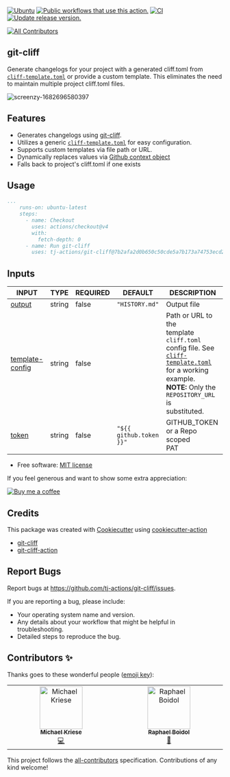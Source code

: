 [![Ubuntu](https://img.shields.io/badge/Ubuntu-E95420?style=for-the-badge\&logo=ubuntu\&logoColor=white)](https://docs.github.com/en/actions/reference/workflow-syntax-for-github-actions#jobsjob_idruns-on)
[![Public workflows that use this action.](https://img.shields.io/endpoint?style=for-the-badge\&url=https%3A%2F%2Fused-by.vercel.app%2Fapi%2Fgithub-actions%2Fused-by%3Faction%3Dtj-actions%2Fgit-cliff%26badge%3Dtrue)](https://github.com/search?o=desc\&q=tj-actions+git-cliff+path%3A.github%2Fworkflows+language%3AYAML\&s=\&type=Code)
[![CI](https://github.com/tj-actions/git-cliff/workflows/CI/badge.svg)](https://github.com/tj-actions/git-cliff/actions?query=workflow%3ACI)
[![Update release version.](https://github.com/tj-actions/git-cliff/workflows/Update%20release%20version./badge.svg)](https://github.com/tj-actions/git-cliff/actions?query=workflow%3A%22Update+release+version.%22)

<!-- ALL-CONTRIBUTORS-BADGE:START - Do not remove or modify this section -->

[![All Contributors](https://img.shields.io/badge/all_contributors-2-orange.svg?style=flat-square)](#contributors-)

<!-- ALL-CONTRIBUTORS-BADGE:END -->

## git-cliff

Generate changelogs for your project with a generated cliff.toml from [`cliff-template.toml`](./cliff-template.toml) or provide a custom template. This eliminates the need to maintain multiple project cliff.toml files.

![screenzy-1682696580397](https://user-images.githubusercontent.com/17484350/235193271-13592c8a-1f3b-4606-9033-eed5d99ac8e1.png)

## Features

*   Generates changelogs using [git-cliff](https://github.com/orhun/git-cliff).
*   Utilizes a generic [`cliff-template.toml`](./cliff-template.toml) for easy configuration.
*   Supports custom templates via file path or URL.
*   Dynamically replaces values via [Github context object](https://docs.github.com/en/actions/learn-github-actions/contexts)
*   Falls back to project's cliff.toml if one exists

## Usage

```yaml
...
    runs-on: ubuntu-latest
    steps:
      - name: Checkout
        uses: actions/checkout@v4
        with:
          fetch-depth: 0
      - name: Run git-cliff
        uses: tj-actions/git-cliff@7b2afa2d0b650c50cde5a7b173a74753ecd29072 # v2.0.1
```

## Inputs

<!-- AUTO-DOC-INPUT:START - Do not remove or modify this section -->

|                                     INPUT                                     |  TYPE  | REQUIRED |         DEFAULT         |                                                                                             DESCRIPTION                                                                                              |
|-------------------------------------------------------------------------------|--------|----------|-------------------------|------------------------------------------------------------------------------------------------------------------------------------------------------------------------------------------------------|
|              <a name="input_output"></a>[output](#input_output)               | string |  false   |     `"HISTORY.md"`      |                                                                                             Output file                                                                                              |
| <a name="input_template-config"></a>[template-config](#input_template-config) | string |  false   |                         | Path or URL to the <br>template `cliff.toml` config file. See <br>[`cliff-template.toml`](./cliff-template.toml) for a working example. <br>**NOTE:** Only the `REPOSITORY_URL` is <br>substituted.  |
|                <a name="input_token"></a>[token](#input_token)                | string |  false   | `"${{ github.token }}"` |                                                                                GITHUB\_TOKEN or a Repo scoped <br>PAT                                                                                 |

<!-- AUTO-DOC-INPUT:END -->

*   Free software: [MIT license](LICENSE)

If you feel generous and want to show some extra appreciation:

[![Buy me a coffee][buymeacoffee-shield]][buymeacoffee]

[buymeacoffee]: https://www.buymeacoffee.com/jackton1

[buymeacoffee-shield]: https://www.buymeacoffee.com/assets/img/custom_images/orange_img.png

## Credits

This package was created with [Cookiecutter](https://github.com/cookiecutter/cookiecutter) using [cookiecutter-action](https://github.com/tj-actions/cookiecutter-action)

*   [git-cliff](https://github.com/orhun/git-cliff)
*   [git-cliff-action](https://github.com/orhun/git-cliff-action)

## Report Bugs

Report bugs at https://github.com/tj-actions/git-cliff/issues.

If you are reporting a bug, please include:

*   Your operating system name and version.
*   Any details about your workflow that might be helpful in troubleshooting.
*   Detailed steps to reproduce the bug.

## Contributors ✨

Thanks goes to these wonderful people ([emoji key](https://allcontributors.org/docs/en/emoji-key)):

<!-- ALL-CONTRIBUTORS-LIST:START - Do not remove or modify this section -->

<!-- prettier-ignore-start -->

<!-- markdownlint-disable -->

<table>
  <tbody>
    <tr>
      <td align="center" valign="top" width="14.28%"><a href="https://visualon.de"><img src="https://avatars.githubusercontent.com/u/1798109?v=4?s=100" width="100px;" alt="Michael Kriese"/><br /><sub><b>Michael Kriese</b></sub></a><br /><a href="https://github.com/tj-actions/git-cliff/commits?author=viceice" title="Code">💻</a></td>
      <td align="center" valign="top" width="14.28%"><a href="https://home.boidol.dev/"><img src="https://avatars.githubusercontent.com/u/652404?v=4?s=100" width="100px;" alt="Raphael Boidol"/><br /><sub><b>Raphael Boidol</b></sub></a><br /><a href="https://github.com/tj-actions/git-cliff/commits?author=boidolr" title="Documentation">📖</a></td>
    </tr>
  </tbody>
</table>

<!-- markdownlint-restore -->

<!-- prettier-ignore-end -->

<!-- ALL-CONTRIBUTORS-LIST:END -->

This project follows the [all-contributors](https://github.com/all-contributors/all-contributors) specification. Contributions of any kind welcome!
